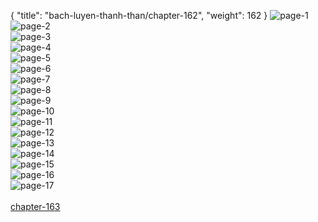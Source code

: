 { "title": "bach-luyen-thanh-than/chapter-162", "weight": 162 }
<img src="bach-luyen-thanh-than_0162_01-c897152ca7dd294350322af94222408b.webp" alt="page-1" origin="http://storage.fshare.vn/Test-vechai/1508570530-Bach-Luyen-Thanh-Than-chap-156-ve-chai-02.jpg"><br/>
<img src="bach-luyen-thanh-than_0162_02-b024ead1221513f1ed7801b86053aebd.webp" alt="page-2" origin="http://storage.fshare.vn/Test-vechai/1508570530-Bach-Luyen-Thanh-Than-chap-156-ve-chai-03.jpg"><br/>
<img src="bach-luyen-thanh-than_0162_03-591182f84e155aefb1b2a3add05b3c79.webp" alt="page-3" origin="http://storage.fshare.vn/Test-vechai/1508570530-Bach-Luyen-Thanh-Than-chap-156-ve-chai-04.jpg"><br/>
<img src="bach-luyen-thanh-than_0162_04-b5c8d5dbe3120f1657118b8d583326d5.webp" alt="page-4" origin="http://storage.fshare.vn/Test-vechai/1508570530-Bach-Luyen-Thanh-Than-chap-156-ve-chai-05.jpg"><br/>
<img src="bach-luyen-thanh-than_0162_05-e62d7370e8ebfabfd316a9ff2b08cf1d.webp" alt="page-5" origin="http://storage.fshare.vn/Test-vechai/1508570530-Bach-Luyen-Thanh-Than-chap-156-ve-chai-06.jpg"><br/>
<img src="bach-luyen-thanh-than_0162_06-0caa431cbb6d9093e4ac252a8b1a5567.webp" alt="page-6" origin="http://storage.fshare.vn/Test-vechai/1508570530-Bach-Luyen-Thanh-Than-chap-156-ve-chai-07.jpg"><br/>
<img src="bach-luyen-thanh-than_0162_07-7ce08c9dcb2f8233e665458f824893bd.webp" alt="page-7" origin="http://storage.fshare.vn/Test-vechai/1508570530-Bach-Luyen-Thanh-Than-chap-156-ve-chai-08.jpg"><br/>
<img src="bach-luyen-thanh-than_0162_08-0a225a35e3657263d2787e8f005dc4b7.webp" alt="page-8" origin="http://storage.fshare.vn/Test-vechai/1508570530-Bach-Luyen-Thanh-Than-chap-156-ve-chai-09.jpg"><br/>
<img src="bach-luyen-thanh-than_0162_09-3e434ba948053fb597bfacad24372eb4.webp" alt="page-9" origin="http://storage.fshare.vn/Test-vechai/1508570530-Bach-Luyen-Thanh-Than-chap-156-ve-chai-10.jpg"><br/>
<img src="bach-luyen-thanh-than_0162_10-3e4317c60523ffdfc5059a2f9ab97685.webp" alt="page-10" origin="http://storage.fshare.vn/Test-vechai/1508570530-Bach-Luyen-Thanh-Than-chap-156-ve-chai-11.jpg"><br/>
<img src="bach-luyen-thanh-than_0162_11-c3dbf77bb0366da05c53e8b726918122.webp" alt="page-11" origin="http://storage.fshare.vn/Test-vechai/1508570530-Bach-Luyen-Thanh-Than-chap-156-ve-chai-12.jpg"><br/>
<img src="bach-luyen-thanh-than_0162_12-a8abaa5dd581e1f432af256f0b3374eb.webp" alt="page-12" origin="http://storage.fshare.vn/Test-vechai/1508570530-Bach-Luyen-Thanh-Than-chap-156-ve-chai-13.jpg"><br/>
<img src="bach-luyen-thanh-than_0162_13-2b562b6ae29ff68c77ef34c68905a792.webp" alt="page-13" origin="http://storage.fshare.vn/Test-vechai/1508570530-Bach-Luyen-Thanh-Than-chap-156-ve-chai-14.jpg"><br/>
<img src="bach-luyen-thanh-than_0162_14-75bf7828226eb50789da77b8da9c2339.webp" alt="page-14" origin="http://storage.fshare.vn/Test-vechai/1508570530-Bach-Luyen-Thanh-Than-chap-156-ve-chai-15.jpg"><br/>
<img src="bach-luyen-thanh-than_0162_15-34d13593aea53b3e00ea8eafe7a64717.webp" alt="page-15" origin="http://storage.fshare.vn/Test-vechai/1508570530-Bach-Luyen-Thanh-Than-chap-156-ve-chai-16.jpg"><br/>
<img src="bach-luyen-thanh-than_0162_16-0137d06fef8fc38ac4aa50b508baa479.webp" alt="page-16" origin="http://storage.fshare.vn/Test-vechai/1508570530-Bach-Luyen-Thanh-Than-chap-156-ve-chai-17.jpg"><br/>
<img src="bach-luyen-thanh-than_0162_17-66f2494665d021e836c3a95c261c4fbb.webp" alt="page-17" origin="http://storage.fshare.vn/Test-vechai/1508570530-Bach-Luyen-Thanh-Than-chap-156-ve-chai-18.jpg"><br/>
<br/><a class="nextchap" href="/bach-luyen-thanh-than/chapter-163">chapter-163</a>
